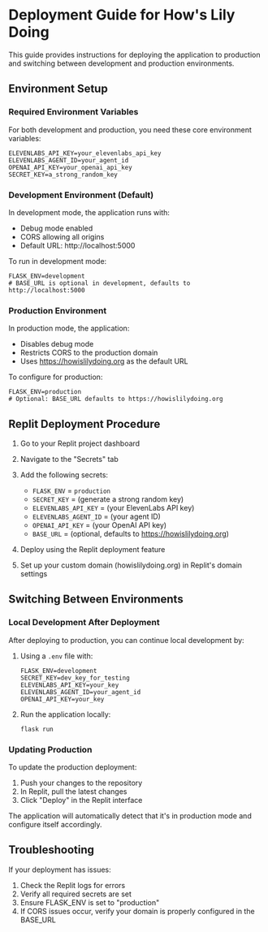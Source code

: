 # Deployment Guide for How's Lily Doing

This guide provides instructions for deploying the application to production and switching between development and production environments.

## Environment Setup

### Required Environment Variables

For both development and production, you need these core environment variables:

```
ELEVENLABS_API_KEY=your_elevenlabs_api_key
ELEVENLABS_AGENT_ID=your_agent_id
OPENAI_API_KEY=your_openai_api_key
SECRET_KEY=a_strong_random_key
```

### Development Environment (Default)

In development mode, the application runs with:
- Debug mode enabled
- CORS allowing all origins
- Default URL: http://localhost:5000

To run in development mode:
```
FLASK_ENV=development
# BASE_URL is optional in development, defaults to http://localhost:5000
```

### Production Environment

In production mode, the application:
- Disables debug mode
- Restricts CORS to the production domain
- Uses https://howislilydoing.org as the default URL

To configure for production:
```
FLASK_ENV=production
# Optional: BASE_URL defaults to https://howislilydoing.org
```

## Replit Deployment Procedure

1. Go to your Replit project dashboard
2. Navigate to the "Secrets" tab
3. Add the following secrets:
   - `FLASK_ENV` = `production`
   - `SECRET_KEY` = (generate a strong random key)
   - `ELEVENLABS_API_KEY` = (your ElevenLabs API key)
   - `ELEVENLABS_AGENT_ID` = (your agent ID)
   - `OPENAI_API_KEY` = (your OpenAI API key)
   - `BASE_URL` = (optional, defaults to https://howislilydoing.org)

4. Deploy using the Replit deployment feature
5. Set up your custom domain (howislilydoing.org) in Replit's domain settings

## Switching Between Environments

### Local Development After Deployment

After deploying to production, you can continue local development by:

1. Using a `.env` file with:
   ```
   FLASK_ENV=development
   SECRET_KEY=dev_key_for_testing
   ELEVENLABS_API_KEY=your_key
   ELEVENLABS_AGENT_ID=your_agent_id
   OPENAI_API_KEY=your_key
   ```

2. Run the application locally:
   ```
   flask run
   ```

### Updating Production

To update the production deployment:

1. Push your changes to the repository
2. In Replit, pull the latest changes
3. Click "Deploy" in the Replit interface

The application will automatically detect that it's in production mode and configure itself accordingly.

## Troubleshooting

If your deployment has issues:

1. Check the Replit logs for errors
2. Verify all required secrets are set
3. Ensure FLASK_ENV is set to "production"
4. If CORS issues occur, verify your domain is properly configured in the BASE_URL 